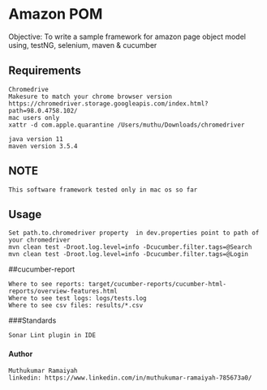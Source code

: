 # Amazon POM

Objective: To write a sample framework for amazon page object model using, testNG, selenium, maven & cucumber

## Requirements
```commandline
Chromedrive
Makesure to match your chrome browser version
https://chromedriver.storage.googleapis.com/index.html?path=98.0.4758.102/
mac users only
xattr -d com.apple.quarantine /Users/muthu/Downloads/chromedriver

java version 11
maven version 3.5.4
```
## NOTE
```commandline
This software framework tested only in mac os so far
```

## Usage
```commandline
Set path.to.chromedriver property  in dev.properties point to path of your chromedriver
mvn clean test -Droot.log.level=info -Dcucumber.filter.tags=@Search
mvn clean test -Droot.log.level=info -Dcucumber.filter.tags=@Login
```

##cucumber-report
```commandline
Where to see reports: target/cucumber-reports/cucumber-html-reports/overview-features.html
Where to see test logs: logs/tests.log
Where to see csv files: results/*.csv
```

###Standards
```html
Sonar Lint plugin in IDE
```


####  Author
```commandline
Muthukumar Ramaiyah
linkedin: https://www.linkedin.com/in/muthukumar-ramaiyah-785673a0/ 
```

[comment]: <> (Selenium related)
[comment]: <> (https://www.toolsqa.com/selenium-cucumber-framework/cucumber-automation-framework/)
[comment]: <> (https://www.softwaretestinghelp.com/selenium-webdriver-cucumber-selenium-tutorial-31/)

[comment]: <> (POM related)
[comment]: <> (https://www.toolsqa.com/selenium-cucumber-framework/page-object-design-pattern-with-selenium-pagefactory-in-cucumber/)

[comment]: <> ('date && mvn clean test -Dcucumber.features=@rerun.txt -Dfeign.ssl.trust.all=true')